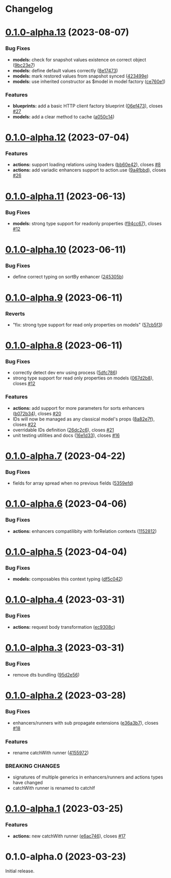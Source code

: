 # Changelog

# [0.1.0-alpha.13](https://github.com/paul-thebaud/foscia/compare/v0.1.0-alpha.12...v0.1.0-alpha.13) (2023-08-07)


### Bug Fixes

* **models:** check for snapshot values existence on correct object ([9bc23e7](https://github.com/paul-thebaud/foscia/commit/9bc23e77771146b0c391d1e534c219edc63f60df))
* **models:** define default values correctly ([8e17473](https://github.com/paul-thebaud/foscia/commit/8e17473ee00ebdfbdc5acbfd24829d41d21e6d54))
* **models:** mark restored values from snapshot synced ([423499e](https://github.com/paul-thebaud/foscia/commit/423499ef4fde4e2e9ffad5756373794118c3e843))
* **models:** use inherited constructor as $model in model factory ([ce760e1](https://github.com/paul-thebaud/foscia/commit/ce760e10cc2e684716f8121a0e7dc3c761debdff))


### Features

* **blueprints:** add a basic HTTP client factory blueprint ([06ef473](https://github.com/paul-thebaud/foscia/commit/06ef473e69b1ac8578436aa582803157bab98397)), closes [#27](https://github.com/paul-thebaud/foscia/issues/27)
* **models:** add a clear method to cache ([a050c14](https://github.com/paul-thebaud/foscia/commit/a050c145c45e0c83f51e925ed8eb547ea0e0ce6e))

# [0.1.0-alpha.12](https://github.com/paul-thebaud/foscia/compare/v0.1.0-alpha.11...v0.1.0-alpha.12) (2023-07-04)


### Features

* **actions:** support loading relations using loaders ([bb60e42](https://github.com/paul-thebaud/foscia/commit/bb60e4229e32e9c4facf179492520fe57be90fbc)), closes [#8](https://github.com/paul-thebaud/foscia/issues/8)
* **actions:** add variadic enhancers support to action.use ([9a4fbbd](https://github.com/paul-thebaud/foscia/commit/9a4fbbdb23e1313eac2a834bf1f705de8eb789a5)), closes [#26](https://github.com/paul-thebaud/foscia/issues/26)

# [0.1.0-alpha.11](https://github.com/paul-thebaud/foscia/compare/v0.1.0-alpha.10...v0.1.0-alpha.11) (2023-06-13)


### Bug Fixes

* **models:** strong type support for readonly properties ([f94cc67](https://github.com/paul-thebaud/foscia/commit/f94cc670ff6e051f1b7ba5408a0a1d19f43ba8c9)), closes [#12](https://github.com/paul-thebaud/foscia/issues/12)

# [0.1.0-alpha.10](https://github.com/paul-thebaud/foscia/compare/v0.1.0-alpha.9...v0.1.0-alpha.10) (2023-06-11)


### Bug Fixes

* define correct typing on sortBy enhancer ([245305b](https://github.com/paul-thebaud/foscia/commit/245305bafafab78049a8aaa1686a386351fc7d65))

# [0.1.0-alpha.9](https://github.com/paul-thebaud/foscia/compare/v0.1.0-alpha.8...v0.1.0-alpha.9) (2023-06-11)


### Reverts

* "fix: strong type support for read only properties on models" ([57cb5f3](https://github.com/paul-thebaud/foscia/commit/57cb5f36caee6534650c727bf57290708476f731))

# [0.1.0-alpha.8](https://github.com/paul-thebaud/foscia/compare/v0.1.0-alpha.7...v0.1.0-alpha.8) (2023-06-11)


### Bug Fixes

* correctly detect dev env using process ([5dfc786](https://github.com/paul-thebaud/foscia/commit/5dfc78682845a43f346889c0f5bc3e122f7bc600))
* strong type support for read only properties on models ([067d2b8](https://github.com/paul-thebaud/foscia/commit/067d2b83a0f800d1c14acc3116e562b6b77e81fc)), closes [#12](https://github.com/paul-thebaud/foscia/issues/12)


### Features

* **actions:** add support for more parameters for sorts enhancers ([b072b34](https://github.com/paul-thebaud/foscia/commit/b072b3468439bf74ab826f6fd7e5f0e50566fc1a)), closes [#20](https://github.com/paul-thebaud/foscia/issues/20)
* IDs will now be managed as any classical model's props ([8a82e7f](https://github.com/paul-thebaud/foscia/commit/8a82e7fdf970e3626df1832b2c20e11f647e02a6)), closes [#22](https://github.com/paul-thebaud/foscia/issues/22)
* overridable IDs definition ([26dc2c6](https://github.com/paul-thebaud/foscia/commit/26dc2c644325f047865d930ef6ffef2157cf41e5)), closes [#21](https://github.com/paul-thebaud/foscia/issues/21)
* unit testing utilities and docs ([16e1d33](https://github.com/paul-thebaud/foscia/commit/16e1d33a1c2317eb1153a616c72f5fa98b2fa236)), closes [#16](https://github.com/paul-thebaud/foscia/issues/16)

# [0.1.0-alpha.7](https://github.com/paul-thebaud/foscia/compare/v0.1.0-alpha.6...v0.1.0-alpha.7) (2023-04-22)


### Bug Fixes

* fields for array spread when no previous fields ([5359efd](https://github.com/paul-thebaud/foscia/commit/5359efd4e0170ebba1dd97dbaeae506411613bc7))

# [0.1.0-alpha.6](https://github.com/paul-thebaud/foscia/compare/v0.1.0-alpha.5...v0.1.0-alpha.6) (2023-04-06)


### Bug Fixes

* **actions:** enhancers compatilibity with forRelation contexts ([1152812](https://github.com/paul-thebaud/foscia/commit/1152812305158f3a9fc9f4263abb4b2f9ed5bad1))

# [0.1.0-alpha.5](https://github.com/paul-thebaud/foscia/compare/v0.1.0-alpha.4...v0.1.0-alpha.5) (2023-04-04)


### Bug Fixes

* **models:** composables this context typing ([df5c042](https://github.com/paul-thebaud/foscia/commit/df5c0426689dddaabc7a9323fa814b43ba6ac037))

# [0.1.0-alpha.4](https://github.com/paul-thebaud/foscia/compare/v0.1.0-alpha.3...v0.1.0-alpha.4) (2023-03-31)


### Bug Fixes

* **actions:** request body transformation ([ec9308c](https://github.com/paul-thebaud/foscia/commit/ec9308c5f12be9e1e0cf1b973fd786fb56fdc928))

# [0.1.0-alpha.3](https://github.com/paul-thebaud/foscia/compare/v0.1.0-alpha.2...v0.1.0-alpha.3) (2023-03-31)


### Bug Fixes

* remove dts bundling ([95d2e56](https://github.com/paul-thebaud/foscia/commit/95d2e56c024719748654be3c3ccfade3d43233f3))

# [0.1.0-alpha.2](https://github.com/paul-thebaud/foscia/compare/v0.1.0-alpha.1...v0.1.0-alpha.2) (2023-03-28)


### Bug Fixes

* enhancers/runners with sub propagate extensions ([e36a3b7](https://github.com/paul-thebaud/foscia/commit/e36a3b7634547ba813ad343d2f90975224fc622f)), closes [#18](https://github.com/paul-thebaud/foscia/issues/18)


### Features

* rename catchWith runner ([4155972](https://github.com/paul-thebaud/foscia/commit/41559729854fa918da6ba1f74a920e4c7d0a1a55))


### BREAKING CHANGES

* signatures of multiple generics in enhancers/runners and actions types have changed
* catchWith runner is renamed to catchIf

# [0.1.0-alpha.1](https://github.com/paul-thebaud/foscia/compare/v0.1.0-alpha.0...v0.1.0-alpha.1) (2023-03-25)


### Features

* **actions:** new catchWith runner ([e6ac746](https://github.com/paul-thebaud/foscia/commit/e6ac74660e52c2e045cc438705c633e04ace56f8)), closes [#17](https://github.com/paul-thebaud/foscia/issues/17)

# 0.1.0-alpha.0 (2023-03-23)

Initial release.